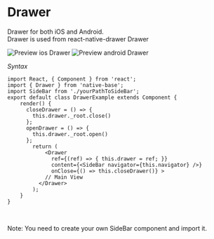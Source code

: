 # Drawer

Drawer for both iOS and Android.<br />
Drawer is used from react-native-drawer Drawer

![Preview ios Drawer](https://docs.nativebase.io/docs/assets/ios/components/drawer.png)
![Preview android Drawer](https://docs.nativebase.io/docs/assets/android/components/drawer.png)

*Syntax*

<pre class="line-numbers"><code class="language-jsx">import React, { Component } from 'react';
import { Drawer } from 'native-base';
import SideBar from './yourPathToSideBar';
export default class DrawerExample extends Component {
    render() {
      closeDrawer = () => {
        this.drawer._root.close()
      };
      openDrawer = () => {
        this.drawer._root.open()
      };
        return (
            &lt;Drawer
              ref={(ref) => { this.drawer = ref; }}
              content={&lt;SideBar navigator={this.navigator} />}
              onClose={() => this.closeDrawer()} >
            // Main View
          &lt;/Drawer>
        );
    }
}</code></pre><br />

Note: You need to create your own SideBar component and import it.
